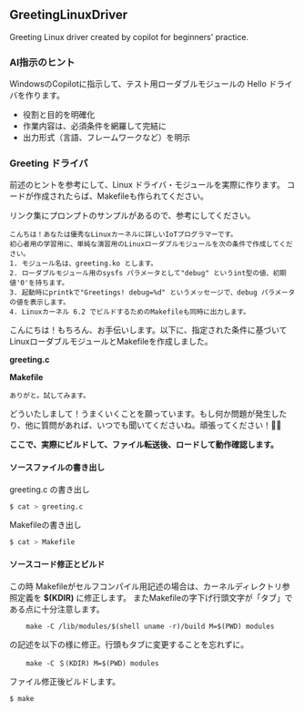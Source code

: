 ## GreetingLinuxDriver

Greeting Linux driver created by copilot for beginners' practice.

### AI指示のヒント

WindowsのCopilotに指示して、テスト用ローダブルモジュールの Hello ドライバを作ります。

- 役割と目的を明確化
- 作業内容は、必須条件を網羅して完結に
- 出力形式（言語、フレームワークなど）を明示

### Greeting ドライバ

前述のヒントを参考にして、Linux ドライバ・モジュールを実際に作ります。
コードが作成されたらば、Makefileも作られてください。

リンク集にプロンプトのサンプルがあるので、参考にしてください。

```
こんちは！あなたは優秀なLinuxカーネルに詳しいIoTプログラマーです。
初心者用の学習用に、単純な演習用のLinuxローダブルモジュールを次の条件で作成してください。
1. モジュール名は、greeting.ko とします。
2. ローダブルモジュール用のsysfs パラメータとして"debug" というint型の値、初期値'0'を持ちます。
3. 起動時にprintkで"Greetings! debug=%d" というメッセージで、debug パラメータの値を表示します。
4. Linuxカーネル 6.2 でビルドするためのMakefileも同時に出力します。
```
こんにちは！もちろん、お手伝いします。以下に、指定された条件に基づいてLinuxローダブルモジュールとMakefileを作成しました。

**greeting.c**

**Makefile**

```
ありがと。試してみます。
```

どういたしまして！うまくいくことを願っています。もし何か問題が発生したり、他に質問があれば、いつでも聞いてくださいね。頑張ってください！💪😊

**ここで、実際にビルドして、ファイル転送後、ロードして動作確認します。**

#### ソースファイルの書き出し

greeting.c の書き出し
```sh
$ cat > greeting.c
```

Makefileの書き出し
```sh
$ cat > Makefile
```

#### ソースコード修正とビルド

この時 Makefileがセルフコンパイル用記述の場合は、カーネルディレクトリ参照定義を **$(KDIR)** に修正します。
またMakefileの字下げ行頭文字が「タブ」である点に十分注意します。

```
    make -C /lib/modules/$(shell uname -r)/build M=$(PWD) modules
```
の記述を以下の様に修正。行頭もタブに変更することを忘れずに。
```
    make -C ＄(KDIR) M=$(PWD) modules
```

ファイル修正後ビルドします。

```sh
$ make
```
